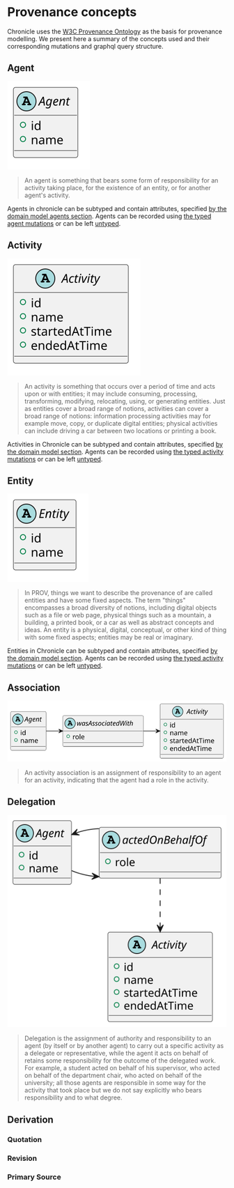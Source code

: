 # Provenance concepts

Chronicle uses the [W3C Provenance Ontology](https://www.w3.org/TR/prov-o/) as the basis for provenance modelling. We present here a summary of the concepts used and their corresponding mutations and graphql query structure.

## Agent

![file](diagrams/out/agent.svg)

> An agent is something that bears some form of responsibility for an activity taking place, for the existence of an entity, or for another agent's activity.


Agents in chronicle can be subtyped and contain attributes, specified [by the domain model agents section](./domain_modelling.md#agent). Agents can be recorded using [the typed agent mutations](./recording_provenance.md#agent) or can be left [untyped](./untyped_chronicle.md#creating-an-agent-in-untyped-chronicle).


## Activity

![file](diagrams/out/activity.svg)

> An activity is something that occurs over a period of time and acts upon or with entities; it may include consuming, processing, transforming, modifying, relocating, using, or generating entities. Just as entities cover a broad range of notions, activities can cover a broad range of notions: information processing activities may for example move, copy, or duplicate digital entities; physical activities can include driving a car between two locations or printing a book.


Activities in Chronicle can be subtyped and contain attributes, specified [by the domain model section](./domain_modelling.md#activity). Agents can be recorded using [the typed activity mutations](./recording_provenance.md#activity) or can be left [untyped](./untyped_chronicle.md#creating-an-activity-in-untyped-chronicle).


## Entity

![file](diagrams/out/entity.svg)

> In PROV, things we want to describe the provenance of are called entities and have some fixed aspects. The term "things" encompasses a broad diversity of notions, including digital objects such as a file or web page, physical things such as a mountain, a building, a printed book, or a car as well as abstract concepts and ideas.
> An entity is a physical, digital, conceptual, or other kind of thing with some fixed aspects; entities may be real or imaginary.


Entities in Chronicle can be subtyped and contain attributes, specified [by the domain model section](./domain_modelling.md#entity). Agents can be recorded using [the typed activity mutations](./recording_provenance.md#entity) or can be left [untyped](./untyped_chronicle.md#creating-an-entity-in-untyped-chronicle).


## Association

![file](diagrams/out/association.svg)

> An activity association is an assignment of responsibility to an agent for an activity, indicating that the agent had a role in the activity.


## Delegation

![file](diagrams/out/delegation.svg)

> Delegation is the assignment of authority and responsibility to an agent (by itself or by another agent) to carry out a specific activity as a delegate or representative, while the agent it acts on behalf of retains some responsibility for the outcome of the delegated work. For example, a student acted on behalf of his supervisor, who acted on behalf of the department chair, who acted on behalf of the university; all those agents are responsible in some way for the activity that took place but we do not say explicitly who bears responsibility and to what degree.


## Derivation


### Quotation


### Revision


### Primary Source
